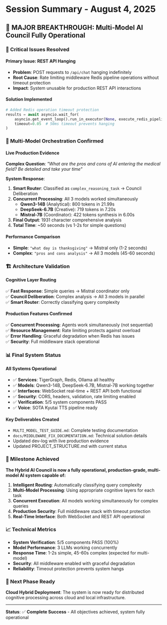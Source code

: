 # Session Summary - August 4, 2025

## 🎉 **MAJOR BREAKTHROUGH: Multi-Model AI Council Fully Operational**

### **🚨 Critical Issues Resolved**

#### **Primary Issue: REST API Hanging**
- **Problem**: POST requests to `/api/chat` hanging indefinitely
- **Root Cause**: Rate limiting middleware Redis pipeline operations without timeout protection
- **Impact**: System unusable for production REST API interactions

#### **Solution Implemented**
```python
# Added Redis operation timeout protection
results = await asyncio.wait_for(
    asyncio.get_event_loop().run_in_executor(None, execute_redis_pipeline),
    timeout=0.05  # 50ms timeout prevents hanging
)
```

### **🤖 Multi-Model Orchestration Confirmed**

#### **Live Production Evidence**
**Complex Question**: *"What are the pros and cons of AI entering the medical field? Be detailed and take your time"*

**System Response**:
1. **Smart Router**: Classified as `complex_reasoning_task` → Council Deliberation
2. **Concurrent Processing**: All 3 models worked simultaneously
   - **Qwen3-14B** (Analytical): 800 tokens in 21.99s
   - **DeepSeek-6.7B** (Creative): 719 tokens in 7.20s  
   - **Mistral-7B** (Coordinator): 422 tokens synthesis in 6.00s
3. **Final Output**: 1931 character comprehensive analysis
4. **Total Time**: ~50 seconds (vs 1-2s for simple questions)

#### **Performance Comparison**
- **Simple**: `"what day is thanksgiving"` → Mistral only (1-2 seconds)
- **Complex**: `"pros and cons analysis"` → All 3 models (45-60 seconds)

### **🏗️ Architecture Validation**

#### **Cognitive Layer Routing**
✅ **Fast Response**: Simple queries → Mistral coordinator only  
✅ **Council Deliberation**: Complex analysis → All 3 models in parallel  
✅ **Smart Router**: Correctly classifying query complexity  

#### **Production Features Confirmed**
✅ **Concurrent Processing**: Agents work simultaneously (not sequential)  
✅ **Resource Management**: Rate limiting protects against overload  
✅ **Error Handling**: Graceful degradation when Redis has issues  
✅ **Security**: Full middleware stack operational  

### **📊 Final System Status**

#### **All Systems Operational**
- ✅ **Services**: TigerGraph, Redis, Ollama all healthy
- ✅ **Models**: Qwen3-14B, DeepSeek-6.7B, Mistral-7B working together
- ✅ **Interfaces**: WebSocket real-time + REST API both functional
- ✅ **Security**: CORS, headers, validation, rate limiting enabled
- ✅ **Verification**: 5/5 system components PASS
- ✅ **Voice**: SOTA Kyutai TTS pipeline ready

#### **Key Deliverables Created**
- `MULTI_MODEL_TEST_GUIDE.md`: Complete testing documentation
- `docs/MIDDLEWARE_FIX_DOCUMENTATION.md`: Technical solution details
- Updated dev-log with live production evidence
- Updated PROJECT_STRUCTURE.md with current status

### **🎯 Milestone Achieved**

**The Hybrid AI Council is now a fully operational, production-grade, multi-model AI system capable of:**

1. **Intelligent Routing**: Automatically classifying query complexity
2. **Multi-Model Processing**: Using appropriate cognitive layers for each task
3. **Concurrent Execution**: All models working simultaneously for complex queries
4. **Production Security**: Full middleware stack with timeout protection
5. **Real-Time Interface**: Both WebSocket and REST API operational

### **📈 Technical Metrics**

- **System Verification**: 5/5 components PASS (100%)
- **Model Performance**: 3 LLMs working concurrently 
- **Response Time**: 1-2s simple, 45-60s complex (expected for multi-model)
- **Security**: All middleware enabled with graceful degradation
- **Reliability**: Timeout protection prevents system hangs

### **🚀 Next Phase Ready**

**Cloud Hybrid Deployment**: The system is now ready for distributed cognitive processing across cloud and local infrastructure.

---

**Status**: ✅ **Complete Success** - All objectives achieved, system fully operational